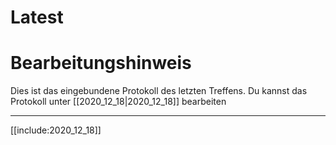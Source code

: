 # Latest

# Bearbeitungshinweis
Dies ist das eingebundene Protokoll des letzten Treffens.
Du kannst das Protokoll unter [[2020_12_18|2020_12_18]] bearbeiten

---

[[include:2020_12_18]]
    
